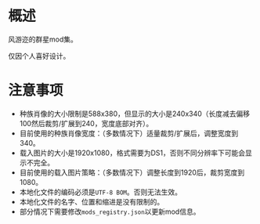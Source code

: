# 概述

风游迩的群星mod集。

仅因个人喜好设计。

# 注意事项

* 种族肖像的大小限制是588x380，但显示的大小是240x340（长度减去偏移100然后裁剪/扩展到240，宽度底部对齐）。
* 目前使用的种族肖像宽度：（多数情况下）适量裁剪/扩展后，调整宽度到340。
* 载入图片的大小是1920x1080，格式需要为DS1，否则不同分辨率下可能会显示不完全。
* 目前使用的载入图片策略：（多数情况下）调整长度到1920后，裁剪宽度到1080。
* 本地化文件的编码必须是`UTF-8 BOM`。否则无法生效。
* 本地化文件的名字、位置和缩进是没有限制的。
* 部分情况下需要修改`mods_registry.json`以更新mod信息。